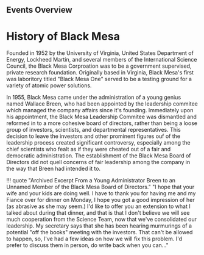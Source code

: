 
## Events Overview

# History of Black Mesa
Founded in 1952 by the University of Virginia, United States Department of Energy, Lockheed Martin, and several members of the International Science Council, the Black Mesa Corproation was to be a government supervised, private research foundation. Originally based in Virginia, Black Mesa's first was laboritory titled "Black Mesa One" served to be a testing ground for a variety of atomic power solutions.

 In 1955, Black Mesa came under the administration of a young genius named Wallace Breen, who had been appointed by the leadership commitee which managed the company affairs since it's founding. Immediately upon his appointment, the Black Mesa Leadership Commitee was dismantled and reformed in to a more cohesive board of directors, rather than being a loose group of investors, scientists, and departmental representatives. This decision to leave the investors and other prominent figures ouf of the leadership process created significant controversy, especially among the chief scientists who fealt as if they were cheated out of a fair and democratic administration. The establishment of the Black Mesa Board of Directors did not quell concerns of fair leadership among the company in the way that Breen had intended it to. 

!!! quote "Archived Excerpt From a Young Administrator Breen to an Unnamed Member of the Black Mesa Board of Directors."
    "I hope that your wife and your kids are doing well. I have to thank you for having me and my Fiance over for dinner on Monday, I hope you got a good impression of her (as abrasive as she may seem.) I'd like to offer you an extension to what I talked about during that dinner, and that is that I don't believe we will see much cooperation from the Science Team, now that we've consolidated our leadership. My secretary says that she has been hearing murmurings of a potential "off the books" meeting with the investors. That can't be allowed to happen, so, I've had a few ideas on how we will fix this problem. I'd prefer to discuss them in person, do write back when you can..." 
